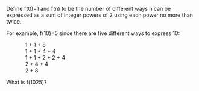   <p>Define f(0)=1 and f(n) to be the number of different ways n can be expressed as a sum of integer powers of 2 using each power no more than twice.</p>  <p>For example, f(10)=5 since there are five different ways to express 10:</p>  <p style="margin-left:50px;">1 + 1 + 8<br />  1 + 1 + 4 + 4<br />1 + 1 + 2 + 2 + 4<br />  2 + 4 + 4<br />  2 + 8</p>  <p>What is f(1025)?</p>    
